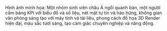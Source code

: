 Hình ảnh minh họa: Một nhóm sinh viên châu Á ngồi quanh bàn, một người cầm bảng KPI với biểu đồ và số liệu, nét mặt tự tin và hào hứng, không gian văn phòng sáng tạo với máy tính và tài liệu, phong cách đồ họa 3D Render hiện đại, màu sắc tươi sáng, tạo cảm giác chuyên nghiệp và năng động.